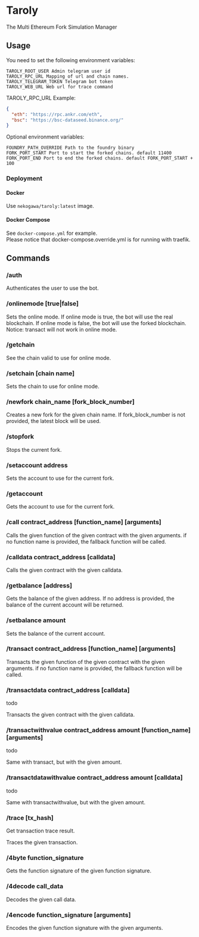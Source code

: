 # Taroly

The Multi Ethereum Fork Simulation Manager

## Usage

You need to set the following environment variables:
```
TAROLY_ROOT_USER Admin telegram user id
TAROLY_RPC_URL Mapping of url and chain names. 
TAROLY_TELEGRAM_TOKEN Telegram bot token
TAROLY_WEB_URL Web url for trace command
```

TAROLY_RPC_URL Example:
```json
{
  "eth": "https://rpc.ankr.com/eth",
  "bsc": "https://bsc-dataseed.binance.org/"
}
```

Optional environment variables:
```
FOUNDRY_PATH_OVERRIDE Path to the foundry binary
FORK_PORT_START Port to start the forked chains. default 11400
FORK_PORT_END Port to end the forked chains. default FORK_PORT_START + 100
```

### Deployment

#### Docker

Use `nekogawa/taroly:latest` image.

#### Docker Compose

See `docker-compose.yml` for example.  
Please notice that docker-compose.override.yml is for running with traefik.

## Commands

### /auth

Authenticates the user to use the bot.

### /onlinemode [true|false]

Sets the online mode. If online mode is true, the bot will use the real blockchain. If online mode is false, the bot will use the forked blockchain.
Notice: transact will not work in online mode.

### /getchain 

See the chain valid to use for online mode.

### /setchain [chain name]

Sets the chain to use for online mode.

### /newfork chain_name [fork_block_number]

Creates a new fork for the given chain name. If fork_block_number is not provided, the latest block will be used.

### /stopfork

Stops the current fork.

### /setaccount address

Sets the account to use for the current fork.

### /getaccount

Gets the account to use for the current fork.

### /call contract_address [function_name] [arguments]

Calls the given function of the given contract with the given arguments. if no function name is provided, the fallback function will be called.

### /calldata contract_address [calldata]

Calls the given contract with the given calldata.

### /getbalance [address]

Gets the balance of the given address. If no address is provided, the balance of the current account will be returned.

### /setbalance amount

Sets the balance of the current account.

### /transact contract_address [function_name] [arguments]

Transacts the given function of the given contract with the given arguments. if no function name is provided, the fallback function will be called.

### /transactdata contract_address [calldata]

todo

Transacts the given contract with the given calldata.

### /transactwithvalue contract_address amount [function_name] [arguments]

todo

Same with transact, but with the given amount.

### /transactdatawithvalue contract_address amount [calldata]

todo

Same with transactwithvalue, but with the given amount.

### /trace [tx_hash]

Get transaction trace result.

Traces the given transaction.

### /4byte function_signature

Gets the function signature of the given function signature.

### /4decode call_data

Decodes the given call data.

### /4encode function_signature [arguments]

Encodes the given function signature with the given arguments.